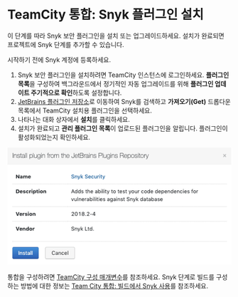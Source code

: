 # TeamCity 통합: Snyk 플러그인 설치

이 단계를 따라 Snyk 보안 플러그인을 설치 또는 업그레이드하세요. 설치가 완료되면 프로젝트에 Snyk 단계를 추가할 수 있습니다.

시작하기 전에 Snyk 계정에 등록하세요.

1. Snyk 보안 플러그인을 설치하려면 TeamCity 인스턴스에 로그인하세요. **플러그인 목록**을 구성하여 백그라운드에서 정기적인 자동 업그레이드를 위해 **플러그인 업데이트 주기적으로 확인**하도록 설정합니다.
2. [JetBrains 플러그인 저장소](https://plugins.jetbrains.com/plugin/12227-snyk-security)로 이동하여 Snyk를 검색하고 **가져오기(Get)** 드롭다운 목록에서 TeamCity 설치용 플러그인을 선택하세요.
3. 나타나는 대화 상자에서 **설치**를 클릭하세요.
4. 설치가 완료되고 **관리 플러그인 목록**이 업로드된 플러그인을 알립니다. 플러그인이 활성화되었는지 확인하세요.

![JetBrains 플러그인 저장소에서 플러그인 설치](../../../.gitbook/assets/uuid-fe65f4bc-9578-016c-00dd-6ddb97d2ead7-en.png)

통합을 구성하려면 [TeamCity 구성 매개변수](teamcity-configuration-parameters.md)를 참조하세요. Snyk 단계로 빌드를 구성하는 방법에 대한 정보는 [Team City 통합: 빌드에서 Snyk 사용](teamcity-integration-use-snyk-in-your-build.md)를 참조하세요.